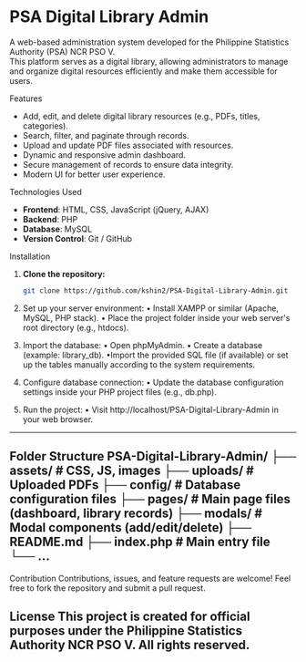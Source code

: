  # PSA Digital Library Admin

A web-based administration system developed for the Philippine Statistics Authority (PSA) NCR PSO V.  
This platform serves as a digital library, allowing administrators to manage and organize digital resources efficiently and make them accessible for users.

Features

- Add, edit, and delete digital library resources (e.g., PDFs, titles, categories).
- Search, filter, and paginate through records.
- Upload and update PDF files associated with resources.
- Dynamic and responsive admin dashboard.
- Secure management of records to ensure data integrity.
- Modern UI for better user experience.

Technologies Used

- **Frontend**: HTML, CSS, JavaScript (jQuery, AJAX)
- **Backend**: PHP
- **Database**: MySQL
- **Version Control**: Git / GitHub

Installation

1. **Clone the repository:**
   ```bash
   git clone https://github.com/kshin2/PSA-Digital-Library-Admin.git
2. Set up your server environment:
• Install XAMPP or similar (Apache, MySQL, PHP stack).
• Place the project folder inside your web server's root directory (e.g., htdocs).

3. Import the database:
• Open phpMyAdmin.
• Create a database (example: library_db).
•Import the provided SQL file (if available) or set up the tables manually according to the system requirements.

4. Configure database connection:
• Update the database configuration settings inside your PHP project files (e.g., db.php).

5. Run the project:
• Visit http://localhost/PSA-Digital-Library-Admin in your web browser.

---------------------------------------------------------------------------
Folder Structure
PSA-Digital-Library-Admin/
├── assets/           # CSS, JS, images
├── uploads/          # Uploaded PDFs
├── config/           # Database configuration files
├── pages/            # Main page files (dashboard, library records)
├── modals/           # Modal components (add/edit/delete)
├── README.md
├── index.php         # Main entry file
└── ...
---------------------------------------------------------------------------
Contribution
Contributions, issues, and feature requests are welcome!
Feel free to fork the repository and submit a pull request.

License
This project is created for official purposes under the Philippine Statistics Authority NCR PSO V.
All rights reserved.
---------------------------------------------------------------------------
